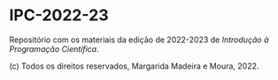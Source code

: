 # IPC-2022-23

Repositório com os materiais da edição de 2022-2023 de *Introdução à Programação Científica*.

(c) Todos os direitos reservados, Margarida Madeira e Moura, 2022.
